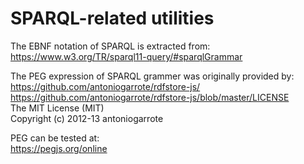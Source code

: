 # SPARQL-related utilities

The EBNF notation of SPARQL is extracted from:<br>
https://www.w3.org/TR/sparql11-query/#sparqlGrammar

The PEG expression of SPARQL grammer was originally provided by:<br>
https://github.com/antoniogarrote/rdfstore-js/ <br>
https://github.com/antoniogarrote/rdfstore-js/blob/master/LICENSE <br>
The MIT License (MIT)<br>
Copyright (c) 2012-13 antoniogarrote<br>


PEG can be tested at:<br>
https://pegjs.org/online
